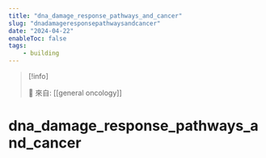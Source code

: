 ```yaml
---
title: "dna_damage_response_pathways_and_cancer"
slug: "dnadamageresponsepathwaysandcancer"
date: "2024-04-22"
enableToc: false
tags:
    - building
---
```


> [!info]
>
> 🌱 來自: [[general oncology]]

# dna_damage_response_pathways_and_cancer


